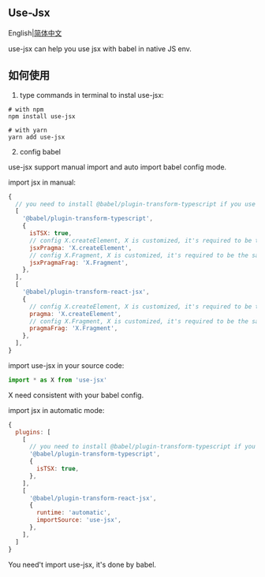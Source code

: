 ## Use-Jsx

English|[简体中文](https://github.com/Jcanno/use-jsx/blob/master/README-CH.md)

use-jsx can help you use jsx with babel in native JS env.

## 如何使用

1. type commands in terminal to instal use-jsx:

```shell
# with npm
npm install use-jsx

# with yarn
yarn add use-jsx
```

2. config babel

use-jsx support manual import and auto import babel config mode.

import jsx in manual:

```js
{
  // you need to install @babel/plugin-transform-typescript if you use TypeScript
  [
    '@babel/plugin-transform-typescript',
    {
      isTSX: true,
      // config X.createElement, X is customized, it's required to be the same in your source code.
      jsxPragma: 'X.createElement',
      // config X.Fragment, X is customized, it's required to be the same in your source code.
      jsxPragmaFrag: 'X.Fragment',
    },
  ],
  [
    '@babel/plugin-transform-react-jsx',
    {
      // config X.createElement, X is customized, it's required to be the same in your source code.
      pragma: 'X.createElement',
      // config X.Fragment, X is customized, it's required to be the same in your source code.
      pragmaFrag: 'X.Fragment',
    },
  ],
}
```

import use-jsx in your source code:

```js
import * as X from 'use-jsx'
```

X need consistent with your babel config.

import jsx in automatic mode:

```js
{
  plugins: [
    [
      // you need to install @babel/plugin-transform-typescript if you use TypeScript
      '@babel/plugin-transform-typescript',
      {
        isTSX: true,
      },
    ],
    [
      '@babel/plugin-transform-react-jsx',
      {
        runtime: 'automatic',
        importSource: 'use-jsx',
      },
    ],
  ]
}
```

You need't import use-jsx, it's done by babel.
